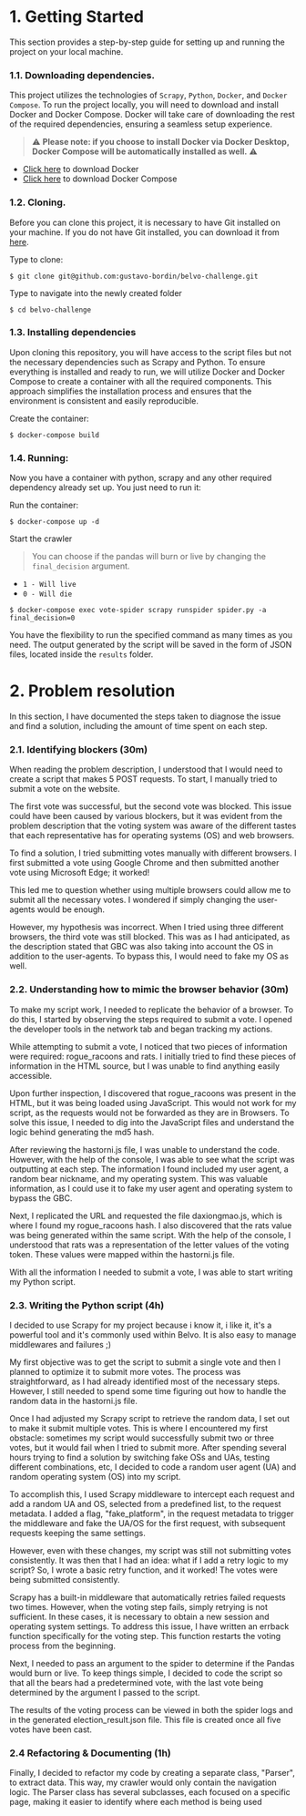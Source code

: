 # 1. Getting Started

This section provides a step-by-step guide for setting up and running the project on your local machine.

### 1.1. Downloading dependencies.

This project utilizes the technologies of `Scrapy`, `Python`, `Docker`, and `Docker Compose`. To run the project locally, you will need to download and install Docker and Docker Compose. Docker will take care of downloading the rest of the required dependencies, ensuring a seamless setup experience.

> ⚠️ **Please note: if you choose to install Docker via Docker Desktop, Docker Compose will be automatically installed as well.** ⚠️

- [Click here](https://www.docker.com/products/docker-desktop/) to download Docker
- [Click here](https://docs.docker.com/compose/install/) to download Docker Compose

### 1.2. Cloning.

Before you can clone this project, it is necessary to have Git installed on your machine. If you do not have Git installed, you can download it from [here](https://git-scm.com/downloads).

Type to clone:

```
$ git clone git@github.com:gustavo-bordin/belvo-challenge.git
```

Type to navigate into the newly created folder

```
$ cd belvo-challenge
```

### 1.3. Installing dependencies

Upon cloning this repository, you will have access to the script files but not the necessary dependencies such as Scrapy and Python. To ensure everything is installed and ready to run, we will utilize Docker and Docker Compose to create a container with all the required components. This approach simplifies the installation process and ensures that the environment is consistent and easily reproducible.

Create the container:

```
$ docker-compose build
```

### 1.4. Running:

Now you have a container with python, scrapy and any other required dependency already set up. You just need to run it:

Run the container:

```
$ docker-compose up -d
```

Start the crawler

> You can choose if the pandas will burn or live by changing the `final_decision` argument.
- `1 - Will live` 
- `0 - Will die`

```
$ docker-compose exec vote-spider scrapy runspider spider.py -a final_decision=0
```

You have the flexibility to run the specified command as many times as you need. The output generated by the script will be saved in the form of JSON files, located inside the `results` folder.

# 2. Problem resolution

In this section, I have documented the steps taken to diagnose the issue and find a solution, including the amount of time spent on each step.

### 2.1. Identifying blockers (30m)

When reading the problem description, I understood that I would need to create a script that makes 5 POST requests. To start, I manually tried to submit a vote on the website.

The first vote was successful, but the second vote was blocked. This issue could have been caused by various blockers, but it was evident from the problem description that the voting system was aware of the different tastes that each representative has for operating systems (OS) and web browsers.

To find a solution, I tried submitting votes manually with different browsers. I first submitted a vote using Google Chrome and then submitted another vote using Microsoft Edge; it worked!

This led me to question whether using multiple browsers could allow me to submit all the necessary votes. I wondered if simply changing the user-agents would be enough.

However, my hypothesis was incorrect. When I tried using three different browsers, the third vote was still blocked. This was as I had anticipated, as the description stated that GBC was also taking into account the OS in addition to the user-agents. To bypass this, I would need to fake my OS as well.

### 2.2. Understanding how to mimic the browser behavior (30m)

To make my script work, I needed to replicate the behavior of a browser. To do this, I started by observing the steps required to submit a vote. I opened the developer tools in the network tab and began tracking my actions.

While attempting to submit a vote, I noticed that two pieces of information were required: rogue_racoons and rats. I initially tried to find these pieces of information in the HTML source, but I was unable to find anything easily accessible.

Upon further inspection, I discovered that rogue_racoons was present in the HTML, but it was being loaded using JavaScript. This would not work for my script, as the requests would not be forwarded as they are in Browsers. To solve this issue, I needed to dig into the JavaScript files and understand the logic behind generating the md5 hash.

After reviewing the hastorni.js file, I was unable to understand the code. However, with the help of the console, I was able to see what the script was outputting at each step. The information I found included my user agent, a random bear nickname, and my operating system. This was valuable information, as I could use it to fake my user agent and operating system to bypass the GBC.

Next, I replicated the URL and requested the file daxiongmao.js, which is where I found my rogue_racoons hash. I also discovered that the rats value was being generated within the same script. With the help of the console, I understood that rats was a representation of the letter values of the voting token. These values were mapped within the hastorni.js file.

With all the information I needed to submit a vote, I was able to start writing my Python script.

### 2.3. Writing the Python script (4h)

I decided to use Scrapy for my project because i know it, i like it, it's a powerful tool and it's commonly used within Belvo. It is also easy to manage middlewares and failures ;)

My first objective was to get the script to submit a single vote and then I planned to optimize it to submit more votes. The process was straightforward, as I had already identified most of the necessary steps. However, I still needed to spend some time figuring out how to handle the random data in the hastorni.js file.

Once I had adjusted my Scrapy script to retrieve the random data, I set out to make it submit multiple votes. This is where I encountered my first obstacle: sometimes my script would successfully submit two or three votes, but it would fail when I tried to submit more. After spending several hours trying to find a solution by switching fake OSs and UAs, testing different combinations, etc, I decided to code a random user agent (UA) and random operating system (OS) into my script.

To accomplish this, I used Scrapy middleware to intercept each request and add a random UA and OS, selected from a predefined list, to the request metadata. I added a flag, "fake_platform", in the request metadata to trigger the middleware and fake the UA/OS for the first request, with subsequent requests keeping the same settings.

However, even with these changes, my script was still not submitting votes consistently. It was then that I had an idea: what if I add a retry logic to my script? So, I wrote a basic retry function, and it worked! The votes were being submitted consistently.

Scrapy has a built-in middleware that automatically retries failed requests two times. However, when the voting step fails, simply retrying is not sufficient. In these cases, it is necessary to obtain a new session and operating system settings. To address this issue, I have written an errback function specifically for the voting step. This function restarts the voting process from the beginning.

Next, I needed to pass an argument to the spider to determine if the Pandas would burn or live. To keep things simple, I decided to code the script so that all the bears had a predetermined vote, with the last vote being determined by the argument I passed to the script.

The results of the voting process can be viewed in both the spider logs and in the generated election_result.json file. This file is created once all five votes have been cast.

### 2.4 Refactoring & Documenting (1h)

Finally, I decided to refactor my code by creating a separate class, "Parser", to extract data. This way, my crawler would only contain the navigation logic. The Parser class has several subclasses, each focused on a specific page, making it easier to identify where each method is being used
